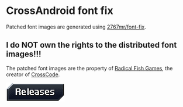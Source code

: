 <!-- markdownlint-disable MD013 MD024 MD001 MD045 -->
# CrossAndroid font fix

Patched font images are generated using [2767mr/font-fix](https://github.com/2767mr/font-fix).

## I do NOT own the rights to the distributed font images!!!

The patched font images are the property of [Radical Fish Games](https://www.radicalfishgames.com), the creator of [CrossCode](https://www.cross-code.com).  


[![Releases](https://github.com/CCDirectLink/organization/blob/master/assets/badges/releases%402x.png)](https://github.com/krypciak/cc-font-fix/releases/latest/)

